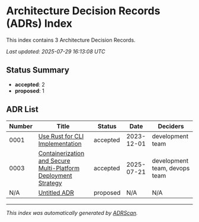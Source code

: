 # Architecture Decision Records (ADRs) Index

This index contains 3 Architecture Decision Records.

*Last updated: 2025-07-29 16:13:08 UTC*

## Status Summary

- **accepted**: 2
- **proposed**: 1

## ADR List

| Number | Title | Status | Date | Deciders |
|--------|-------|--------|------|----------|
| 0001 | [Use Rust for CLI Implementation](0001-use-rust-for-cli.md) | accepted | 2023-12-01 | development team |
| 0003 | [Containerization and Secure Multi-Platform Deployment Strategy](0003-containerization-deployment-strategy.md) | accepted | 2025-07-21 | development team, devops team |
| N/A | [Untitled ADR](index.md) | proposed | N/A | N/A |

---

*This index was automatically generated by [ADRScan](https://github.com/tbowman01/PhotonDrift).*
